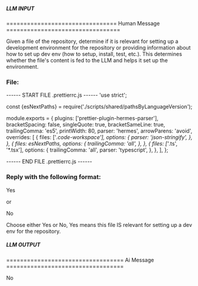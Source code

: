 ##### LLM INPUT #####
================================ Human Message =================================

Given a file of the repository, determine if it is relevant for setting up a development environment for the repository or providing information about how to set up dev env (how to setup, install, test, etc.). This determines whether the file's content is fed to the LLM and helps it set up the environment.

### File:
------ START FILE .prettierrc.js ------
'use strict';

const {esNextPaths} = require('./scripts/shared/pathsByLanguageVersion');

module.exports = {
  plugins: ['prettier-plugin-hermes-parser'],
  bracketSpacing: false,
  singleQuote: true,
  bracketSameLine: true,
  trailingComma: 'es5',
  printWidth: 80,
  parser: 'hermes',
  arrowParens: 'avoid',
  overrides: [
    {
      files: ['*.code-workspace'],
      options: {
        parser: 'json-stringify',
      },
    },
    {
      files: esNextPaths,
      options: {
        trailingComma: 'all',
      },
    },
    {
      files: ['*.ts', '*.tsx'],
      options: {
        trailingComma: 'all',
        parser: 'typescript',
      },
    },
  ],
};

------ END FILE .prettierrc.js ------

### Reply with the following format:

<rel>Yes</rel>

or

<rel>No</rel>

Choose either Yes or No, Yes means this file IS relevant for setting up a dev env for the repository.

##### LLM OUTPUT #####
================================== Ai Message ==================================

<rel>No</rel>